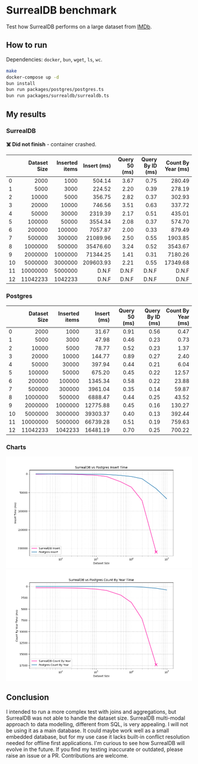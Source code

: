 # SurrealDB benchmark

Test how SurrealDB performs on a large dataset from [IMDb](https://developer.imdb.com/non-commercial-datasets/).

## How to run

Dependencies: `docker`, `bun`, `wget`, `ls`, `wc`.

```bash
make
docker-compose up -d
bun install
bun run packages/postgres/postgres.ts
bun run packages/surrealdb/surrealdb.ts
```

## My results

### SurrealDB

**☠️ Did not finish** - container crashed.

|     | Dataset Size | Inserted items | Insert (ms) | Query 50 (ms) | Query By ID (ms) | Count By Year (ms) |
| --- | -----------: | -------------: | ----------: | ------------: | ---------------: | -----------------: |
| 0   |         2000 |           1000 |      504.14 |          3.67 |             0.75 |             280.49 |
| 1   |         5000 |           3000 |      224.52 |          2.20 |             0.39 |             278.19 |
| 2   |        10000 |           5000 |      356.75 |          2.82 |             0.37 |             302.93 |
| 3   |        20000 |          10000 |      746.56 |          3.51 |             0.63 |             337.72 |
| 4   |        50000 |          30000 |     2319.39 |          2.17 |             0.51 |             435.01 |
| 5   |       100000 |          50000 |     3554.34 |          2.08 |             0.37 |             574.70 |
| 6   |       200000 |         100000 |     7057.87 |          2.00 |             0.33 |             879.49 |
| 7   |       500000 |         300000 |    21089.96 |          2.50 |             0.55 |            1903.85 |
| 8   |      1000000 |         500000 |    35476.60 |          3.24 |             0.52 |            3543.67 |
| 9   |      2000000 |        1000000 |    71344.25 |          1.41 |             0.31 |            7180.26 |
| 10  |      5000000 |        3000000 |   209603.93 |          2.21 |             0.55 |           17349.68 |
| 11  |     10000000 |        5000000 |       D.N.F |         D.N.F |            D.N.F |              D.N.F |
| 12  |     11042233 |        1042233 |       D.N.F |         D.N.F |            D.N.F |              D.N.F |

### Postgres

|     | Dataset Size | Inserted items | Insert (ms) | Query 50 (ms) | Query By ID (ms) | Count By Year (ms) |
| --- | -----------: | -------------: | ----------: | ------------: | ---------------: | -----------------: |
| 0   |         2000 |           1000 |       31.67 |          0.91 |             0.56 |               0.47 |
| 1   |         5000 |           3000 |       47.98 |          0.46 |             0.23 |               0.73 |
| 2   |        10000 |           5000 |       78.77 |          0.52 |             0.23 |               1.37 |
| 3   |        20000 |          10000 |      144.77 |          0.89 |             0.27 |               2.40 |
| 4   |        50000 |          30000 |      397.94 |          0.44 |             0.21 |               6.04 |
| 5   |       100000 |          50000 |      675.20 |          0.45 |             0.22 |              12.57 |
| 6   |       200000 |         100000 |     1345.34 |          0.58 |             0.22 |              23.88 |
| 7   |       500000 |         300000 |     3961.04 |          0.35 |             0.14 |              59.87 |
| 8   |      1000000 |         500000 |     6888.47 |          0.44 |             0.25 |              43.52 |
| 9   |      2000000 |        1000000 |    12775.88 |          0.45 |             0.16 |             130.27 |
| 10  |      5000000 |        3000000 |    39303.37 |          0.40 |             0.13 |             392.44 |
| 11  |     10000000 |        5000000 |    66739.28 |          0.51 |             0.19 |             759.63 |
| 12  |     11042233 |        1042233 |    16481.19 |          0.70 |             0.25 |             700.22 |

### Charts

![Insert](./assets/insert_time.png)
![Count by Year](./assets/count_by_year.png)

## Conclusion

I intended to run a more complex test with joins and aggregations, but SurrealDB was not able to handle the dataset size. SurrealDB multi-modal approach to data modelling, different from SQL, is very appealing. I will not be using it as a main database. It could maybe work well as a small embedded database, but for my use case it lacks built-in conflict resolution needed for offline first applications. I'm curious to see how SurrealDB will evolve in the future. If you find my testing inaccurate or outdated, please raise an issue or a PR. Contributions are welcome.

